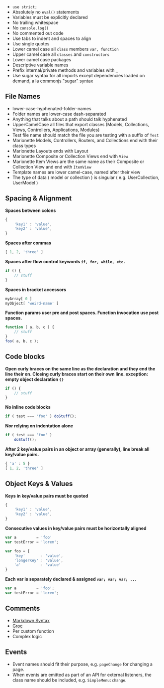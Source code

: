 * `use strict;`
* Absolutely no `eval()` statements
* Variables must be explicitly declared
* No trailing whitespace
* No `console.log()`
* No commented out code
* Use tabs to indent and spaces to align
* Use single quotes
* Lower camel case all `class` members `var, function`
* Upper camel case all `classes` and `constructors`
* Lower camel case packages
* Descriptive variable names
* Prefix internal/private methods and variables with `_`
* Use sugar syntax for all imports except dependencies loaded on demand, a la [commonjs "sugar" syntax](http://requirejs.org/docs/commonjs.html)

## File Names
* lower-case-hyphenated-folder-names
* Folder names are lower-case dash-separated
* Anything that talks about a path should talk hyphenated
* UpperCamelCase all files that export classes (Models, Collections, Views, Controllers, Applications, Modules)
* Test file name should match the file you are testing with a suffix of `Test`
* Marionette Models, Controllers, Routers, and Collections end with their class types
* Marionette Layouts ends with Layout
* Marionette Composite or Collection Views end with `View`
* Marionette Item Views are the same name as their Composite or Collection View and end with `ItemView`
* Template names are lower camel-case, named after their view
* The type of data ( model or collection ) is singular ( e.g. UserCollection, UserModel )


## Spacing & Alignment
**Spaces between colons**
```javascript
{
	'key1' : 'value',
	'key2' : 'value',
}
```

**Spaces after commas**
```javascript
[ 1, 2, 'three' ]
```

**Spaces after flow control keywords `if, for, while, etc.`**
```javascript
if () {
	// stuff
}
```

**Spaces in bracket accessors**
```javascript
myArray[ 0 ]
myObject[ 'weird-name' ]
```

**Function params user pre and post spaces. Function invocation use post spaces.**
```javascript
function ( a, b, c ) {
	// stuff
}
foo( a, b, c );
```


## Code blocks
**Open curly braces on the same line as the declaration and they end the line their on. Closing curly braces start on their own line. exception: empty object declaration `{}`**
```javascript
if () {
	// stuff
}
```

**No inline code blocks**
```javascript
if ( test === 'foo' ) doStuff();
```

**Nor relying on indentation alone**
```javascript
if ( test === 'foo' )
	doStuff();
```

**After 2 key/value pairs in an object or array (generally), line break all key/value pairs.**
```javascript
{ 'a' : 5 }
[ 1, 2, 'three' ]
```

## Object Keys & Values

**Keys in key/value pairs must be quoted**
```javascript
{
	'key1' : 'value',
	'key2' : 'value',
}
```

**Consecutive values in key/value pairs must be horizontally aligned**
```javascript
var a         = 'foo'
var testError = 'lorem';

var foo = {
	'key'       : 'value',
	'longerKey' : 'value',
	'a'         : 'value'
}
```

**Each var is separately declared & assigned `var; var; var; ...`**
```javascript
var a         = 'foo';
var testError = 'lorem';
```


## Comments
* [Markdown Syntax](http://daringfireball.net/projects/markdown/syntax)
* [Groc](http://nevir.github.io/groc/)
* Per custom function
* Complex logic


## Events
* Event names should fit their purpose, e.g. `pageChange` for changing a page.
* When events are emitted as part of an API for external listeners, the class name should be included, e.g. `SimpleMenu:change`.
